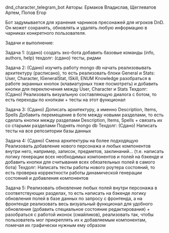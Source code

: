 dnd_character_telegram_bot 
Авторы: Ермаков Владислав, Щеглеватов Артем, Попов Егор

Бот задумывается для хранения чарников пресонажей для игроков DnD. 
Он может сохранять, обновлять и удалять любую информацию в чарниках конкретного пользователя.

Задачи и выполнение:

Задача 1: (сдано)
создать эхо-бота
добавить базовые команды (info, authors, help) 
техдолг: (сдано)
тесты, ридми 

Задача 2: (Сдано)
изучить работу mongo db
начать реализовывать архитектуру (расписано), то есть реализовать блоки General и Stats: User, Character, IGeneralStat, ISkill, ENUM Knowledge
разобраться в работе экранных кнопок (клавиатурных тоже посмотреть) и добавить кнопки для переключения между User, Character и Stats
Техдолг: (Сдано)
Реализовать визуальную составляющую диалога с ботом, то есть переходы по кнопкам + тесты на этот функционал

Задача 3: (Сдано)
Дописать архитектуру, а именно Description, Items, Spells
Добавить перемещение в боте между новыми разделами, то есть сделать кнопки между разделами Description, Items, Spells + связать их со старыми разделами
Поднять mongo db
Техдолг: (Сдано)
Написать тесты на все репозитории базы данных

Задача 4: (Сдано)
Смена архитектуры на более подходящую
Реализовать добавление нового персонажа и любых компонентов внутри него, например, записок, предметов, заклинаний...
(т.е. написать логику генерации всех необходимых компонентов и полей на бэкенде и добавить кнопки для считывания 
всех обязательных полей в самого бота)
Техдолг: 
Написать тесты работы нового роутера состояний, 
то есть проверка корректности работы динамической генерации состояний и добавления компонентов

Задача 5: 
Реализовать обновление любых полей внутри персонажа в соответствующих разделах, 
то есть написать на бэкенде логику обновления полей в базе данных по запросу с фронтенда, 
а на фронтенде реализовать весь визуальный функционал для удобного обновления (добавить специальное состояние редактирования) 
+ 
разобраться с работой иконок (смайликов), реализовать так, чтобы пользователь мог прикреплять их к добавляемым компонентам,
помечая их графически нужным ему образом
